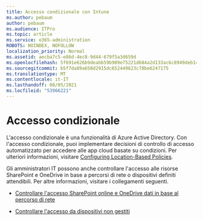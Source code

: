 ```yaml
---
title: Accesso condizionale con Intune
ms.author: pebaum
author: pebaum
ms.audience: ITPro
ms.topic: article
ms.service: o365-administration
ROBOTS: NOINDEX, NOFOLLOW
localization_priority: Normal
ms.assetid: aecba7c5-e86d-4ec8-9d44-679f5a3d659d
ms.openlocfilehash: 5f691e626b9deabb59b909e75221d684a2d133ac6c8949deb148b5646c0d117c
ms.sourcegitcommit: b5f7da89a650d2915dc652449623c78be6247175
ms.translationtype: MT
ms.contentlocale: it-IT
ms.lasthandoff: 08/05/2021
ms.locfileid: "53966221"
---
```

# <a name="conditional-access"></a>Accesso condizionale

L'accesso condizionale è una funzionalità di Azure Active Directory. Con l'accesso condizionale, puoi implementare decisioni di controllo di accesso automatizzato per accedere alle app cloud basate su condizioni. Per ulteriori informazioni, visitare [Configuring Location-Based Policies](https://docs.microsoft.com/azure/active-directory/conditional-access/overview).

Gli amministratori IT possono anche controllare l'accesso alle risorse SharePoint e OneDrive in base a percorsi di rete o dispositivi definiti attendibili. Per altre informazioni, visitare i collegamenti seguenti.

- [Controllare l'accesso SharePoint online e OneDrive dati in base al percorso di rete](https://docs.microsoft.com/sharepoint/control-access-based-on-network-location)

- [Controllare l'accesso da dispositivi non gestiti](https://docs.microsoft.com/sharepoint/control-access-from-unmanaged-devices)


